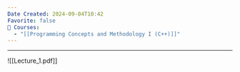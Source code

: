 ```yaml
---
Date Created: 2024-09-04T10:42
Favorite: false
📕 Courses:
  - "[[Programming Concepts and Methodology I (C++)]]"
---
```

---
![[Lecture_1.pdf]]